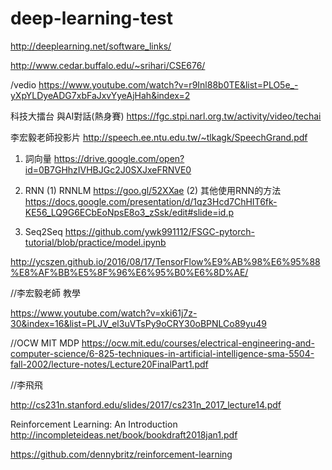 # deep-learning-test


http://deeplearning.net/software_links/

http://www.cedar.buffalo.edu/~srihari/CSE676/

/vedio
https://www.youtube.com/watch?v=r9Inl88b0TE&list=PLO5e_-yXpYLDyeADG7xbFaJxvYyeAjHah&index=2

科技大擂台 與AI對話(熱身賽)
https://fgc.stpi.narl.org.tw/activity/video/techai


李宏毅老師投影片
http://speech.ee.ntu.edu.tw/~tlkagk/SpeechGrand.pdf

1. 詞向量
https://drive.google.com/open?id=0B7GHhzIVHBJGc2J0SXJxeFRNVE0

2. RNN
(1) RNNLM
https://goo.gl/52XXae
(2) 其他使用RNN的方法
https://docs.google.com/presentation/d/1qz3Hcd7ChHIT6fk-KE56_LQ9G6ECbEoNpsE8o3_zSsk/edit#slide=id.p

3. Seq2Seq
https://github.com/ywk991112/FSGC-pytorch-tutorial/blob/practice/model.ipynb
 
http://ycszen.github.io/2016/08/17/TensorFlow%E9%AB%98%E6%95%88%E8%AF%BB%E5%8F%96%E6%95%B0%E6%8D%AE/

//李宏毅老師 教學

 https://www.youtube.com/watch?v=xki61j7z-30&index=16&list=PLJV_el3uVTsPy9oCRY30oBPNLCo89yu49
 
 //OCW MIT MDP
 https://ocw.mit.edu/courses/electrical-engineering-and-computer-science/6-825-techniques-in-artificial-intelligence-sma-5504-fall-2002/lecture-notes/Lecture20FinalPart1.pdf
 
 //李飛飛
 
 http://cs231n.stanford.edu/slides/2017/cs231n_2017_lecture14.pdf
 
 Reinforcement Learning: An Introduction
 http://incompleteideas.net/book/bookdraft2018jan1.pdf
 
 https://github.com/dennybritz/reinforcement-learning
 
 
 
 
 
 

